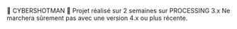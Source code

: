 🤖 CYBERSHOTMAN 🔫
Projet réalisé sur 2 semaines sur PROCESSING 3.x
Ne marchera sûrement pas avec une version 4.x ou plus récente.
